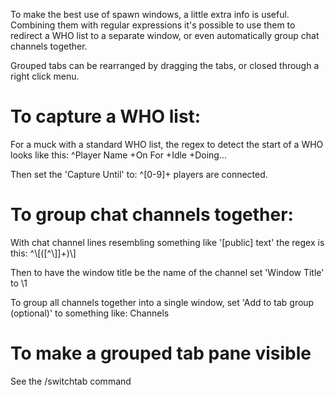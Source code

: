 To make the best use of spawn windows, a little extra info is useful. Combining them with regular expressions it's possible to use them to redirect a WHO list to a separate window, or even automatically group chat channels together.

Grouped tabs can be rearranged by dragging the tabs, or closed through a right click menu.

# To capture a WHO list:

For a muck with a standard WHO list, the regex to detect the start of a WHO looks like this:
    ^Player Name +On For +Idle +Doing...

Then set the 'Capture Until' to:
    ^[0-9]+ players are connected.

# To group chat channels together:

With chat channel lines resembling something like '[public] text' the regex is this:
    ^\\[([^\\]]+)\\]

Then to have the window title be the name of the channel set 'Window Title' to
    \1

To group all channels together into a single window, set 'Add to tab group (optional)' to something like:
    Channels

# To make a grouped tab pane visible

See the /switchtab command
